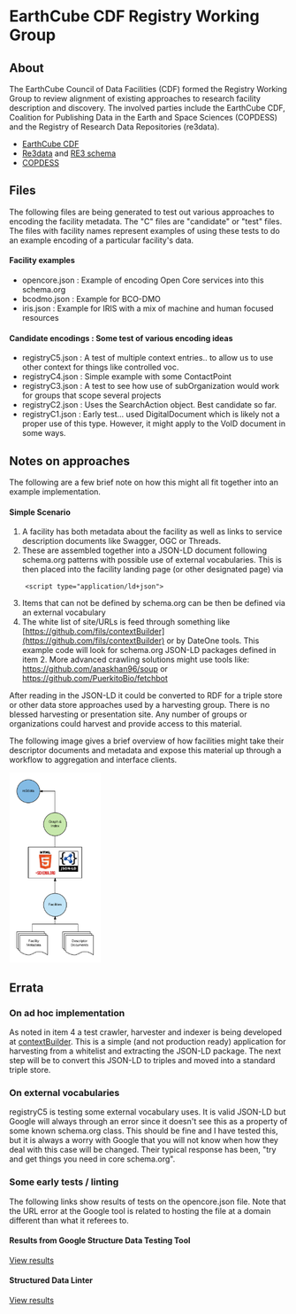 # EarthCube CDF Registry Working Group


## About
The EarthCube Council of Data Facilities (CDF) formed the Registry Working Group to review alignment of existing approaches to research facility description and discovery.  The involved parties include the EarthCube CDF, Coalition for Publishing Data in the Earth and Space Sciences (COPDESS) and the Registry of Research Data Repositories (re3data).   

* [EarthCube CDF](https://www.earthcube.org/group/council-data-facilities)
* [Re3data](http://www.re3data.org/) and  [RE3 schema](http://www.re3data.org/schema) 
* [COPDESS](http://www.copdess.org/)



## Files
The following files are being generated to test out various approaches to encoding the facility metadata.  The "C" files are "candidate" or "test" files.  The files with facility names represent examples of using these tests to do an example encoding of a particular facility's data.  

#### Facility examples
* opencore.json : Example of encoding Open Core services into this schema.org
* bcodmo.json : Example for BCO-DMO
* iris.json : Example for IRIS with a mix of machine and human focused resources


#### Candidate encodings :  Some test of various encoding ideas
* registryC5.json : A test of multiple context entries..  to allow us to use
other context for things like controlled voc. 
* registryC4.json : Simple example with some ContactPoint
* registryC3.json : A test to see how use of subOrganization would work for 
groups that scope several projects 
* registryC2.json : Uses the SearchAction object.  Best candidate so far.
* registryC1.json : Early test... used DigitalDocument which is likely not a proper 
use of this type.  However, it might apply to the VoID document in some ways.   
 

## Notes on approaches
The following are a few brief note on how this might all fit together into an example 
implementation.  

#### Simple Scenario 

1. A facility has both metadata about the facility as well as links to service description 
documents like Swagger, OGC or Threads.  
2. These are assembled together into a JSON-LD document following schema.org patterns with possible
use of external vocabularies.  This is then placed into the facility landing page (or other designated page) via 
```
    <script type="application/ld+json">
```
3. Items that can not be defined by schema.org can be then be defined via an external vocabulary
4. The white list of site/URLs is feed through something like [https://github.com/fils/contextBuilder](https://github.com/fils/contextBuilder) or by DateOne tools.  This example code will look for schema.org JSON-LD packages defined in item 2.  More advanced crawling solutions might use tools like: https://github.com/anaskhan96/soup or https://github.com/PuerkitoBio/fetchbot 

After reading in the JSON-LD it could be converted to RDF for a triple store 
or other data store approaches used by a harvesting group.   There is no blessed harvesting or presentation 
site.  Any number of groups or organizations could harvest and provide access to this material. 

The following image gives a brief overview of how facilities might take their descriptor documents and metadata
and expose this material up through a workflow to aggregation and interface clients.  

<img style="width:33%" src="./Images/bubbles.png">



## Errata 
### On ad hoc implementation 
As noted in item 4 a test crawler, harvester and indexer is being developed at 
[contextBuilder](https://github.com/fils/contextBuilder).  This is a simple (and not 
production ready) application for harvesting from a whitelist and extracting the JSON-LD
package.  The next step will be to convert this JSON-LD to triples and moved into a standard 
triple store.  


### On external vocabularies
registryC5 is testing some external vocabulary uses.  It is valid JSON-LD but 
Google will always through an error since it doesn't see this as a property of some
known schema.org class.  This should be fine and I have tested this, but it is always
a worry with Google that you will not know when how they deal with this case
will be changed.   Their typical response has been, "try and get things you need 
in core schema.org".  

### Some early tests / linting
The following links show results of tests on the opencore.json file.  Note that the 
URL error at the Google tool is related to hosting the file at a domain different than what it referees to.

#### Results from Google Structure Data Testing Tool
[View results](https://search.google.com/structured-data/testing-tool#url=https%3A%2F%2Fraw.githubusercontent.com%2Ffils%2FCDFRegistryWG%2Fmaster%2Fopencore.json)

#### Structured Data Linter
[View results](http://linter.structured-data.org/?url=https:%2F%2Fraw.githubusercontent.com%2Ffils%2FCDFRegistryWG%2Fmaster%2Fopencore.json)

